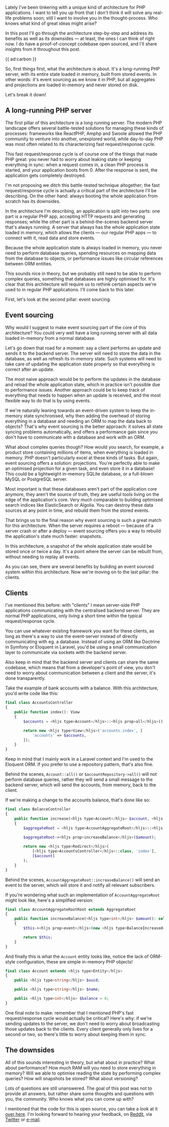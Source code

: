 Lately I've been tinkering with a unique kind of architecture for PHP applications. I want to tell you up front that I don't think it will solve any real-life problems soon; still I want to involve you in the thought-process. Who knows what kind of great ideas might arise?

In this post I'll go through the architecture step-by-step and address its benefits as well as its downsides — at least, the ones I can think of right now. I do have a proof-of-concept codebase open sourced, and I'll share insights from it throughout this post.

{{ ad:carbon }}

So, first things first, what the architecture is about. It's a long-running PHP server, with its entire state loaded in memory, built from stored events. In other words: it's event sourcing as we know it in PHP, but all aggregates and projections are loaded in-memory and never stored on disk.

Let's break it down!

## A long-running PHP server

The first pillar of this architecture is a long running server. The modern PHP landscape offers several battle-tested solutions for managing these kinds of processes: frameworks like ReactPHP, Amphp and Swoole allowed the PHP community to venture into another, unexplored world, while day-to-day PHP was most often related to its characterizing fast request/response cycle.

This fast request/response cycle is of course one of the things that made PHP great: you never had to worry about leaking state or keeping everything in sync: when a request comes in, a clean PHP process is started, and your application boots from 0. After the response is sent, the application gets completely destroyed.

I'm not proposing we ditch this battle-tested technique altogether; the fast request/response cycle is actually a critical part of the architecture I'll be describing. On the other hand: always booting the whole application from scratch has its downsides. 

In the architecture I'm describing, an application is split into two parts: one part is a regular PHP app, accepting HTTP requests and generating responses; while the other part is a behind-the-scenes backend server that's always running. A server that always has the whole application state loaded in memory, which allows the clients — our regular PHP apps — to connect with it, read data and store events.

Because the whole application state is always loaded in memory, you never need to perform database queries, spending resources on mapping data from the database to objects, or performance issues like circular references between ORM entities.

This sounds nice in theory, but we probably still need to be able to perform complex queries, something that databases are highly optimised for. It's clear that this architecture will require us to rethink certain aspects we're used to in regular PHP applications. I'll come back to this later.

First, let's look at the second pillar: event sourcing.

## Event sourcing 

Why would I suggest to make event sourcing part of the core of this architecture? You could very well have a long running server with all data loaded in-memory from a normal database.

Let's go down that road for a moment: say a client performs an update and sends it to the backend server. The server will need to store the data in the database, as well as refresh its in-memory state. Such systems will need to take care of updating the application state properly so that everything is correct after an update.
 
The most naive approach would be to perform the updates in the database and reload the whole application state, which in practice isn't possible due to performance issues. Another approach could be to keep track of everything that needs to happen when an update is received, and the most flexible way to do that is by using events.

If we're naturally leaning towards an event-driven system to keep the in-memory state synchronised, why then adding the overhead of storing everything in a database and needing an ORM to map the data back to objects? That's why event sourcing is the better approach: it solves all state syncing problems automatically, and offers a performance gain since you don't have to communicate with a database and work with an ORM.

What about complex queries though? How would you search, for example, a product store containing millions of items, when everything is loaded in memory. PHP doesn't particularly excel at these kinds of tasks. But again, event sourcing offers a solution: projections. You're perfectly able to make an optimised projection for a given task, and even store it in a database! This could be a lightweight in-memory SQLite database, or a full-blown MySQL or PostgreSQL server. 

Most important is that these databases aren't part of the application core anymore, they aren't the source of truth, they are useful tools living on the edge of the application's core. Very much comparable to building optimised search indices like ElasticSearch or Algolia. You can destroy these data sources at any point in time, and rebuild them from the stored events. 

That brings us to the final reason why event sourcing is such a great match for this architecture. When the server requires a reboot — because of a server crash or after a deploy — event sourcing offers you a way to rebuild the application's state much faster: snapshots.

In this architecture, a snapshot of the whole application state would be stored once or twice a day. It's a point where the server can be rebuilt from, without needing to replay all events.

As you can see, there are several benefits by building an event sourced system within this architecture. Now we're moving on to the last pillar: the clients.

## Clients

I've mentioned this before: with "clients" I mean server-side PHP applications communicating with the centralised backend server. They are normal PHP applications, only living a short time within the typical request/response cycle.

You can use whatever existing framework you want for these clients, as long as there's a way to use the event-server instead of directly communicating with eg. a database. Instead of using an ORM like Doctrine in Symfony or Eloquent in Laravel, you'd be using a small communication layer to communicate via sockets with the backend server.

Also keep in mind that the backend server and clients can share the same codebase, which means that from a developer's point of view, you don't need to worry about communication between a client and the server, it's done transparently.

Take the example of bank accounts with a balance. With this architecture, you'd write code like this:

```php
final class AccountsController
{
    public function index(): View
    {
        $accounts = <hljs type>Account</hljs>::<hljs prop>all</hljs>();

        return new <hljs type>View</hljs>('accounts.index', [
            'accounts' => $accounts,
        ]);
    }
}
``` 

Keep in mind that I mainly work in a Laravel context and I'm used to the Eloquent ORM. If you prefer to use a repository pattern, that's also fine.

Behind the scenes, `Account::all()` or `$accountRepository->all()` will not perform database queries, rather they will send a small message to the backend server, which will send the accounts, from memory, back to the client.

If we're making a change to the accounts balance, that's done like so:

```php
final class BalanceController
{
    public function increase(<hljs type>Account</hljs> $account, <hljs type>int</hljs> $amount): Redirect
    {
        $aggregateRoot = <hljs type>AccountAggregateRoot</hljs>::<hljs prop>find</hljs>($account);
   
        $aggregateRoot-><hljs prop>increaseBalance</hljs>($amount);

        return new <hljs type>Redirect</hljs>(
            [<hljs type>AccountsController</hljs>::class, 'index'], 
            [$account]
        );
    }
}
```

Behind the scenes, `AccountAggregateRoot::increaseBalance()` will send an event to the server, which will store it and notify all relevant subscribers.

If you're wondering what such an implementation of `AccountAggregateRoot` might look like, here's a simplified version:

```php
final class AccountAggregateRootRoot extends AggregateRoot
{
    public function increaseBalance(<hljs type>int</hljs> $amount): self
    {
        $this-><hljs prop>event</hljs>(new <hljs type>BalanceIncreased</hljs>($amount));

        return $this;
    }
}
```

And finally this is what the `Account` entity looks like, notice the lack of ORM-style configuration, these are simple in-memory PHP objects!

```php
final class Account extends <hljs type>Entity</hljs>
{
    public <hljs type>string</hljs> $uuid;

    public <hljs type>string</hljs> $name;

    public <hljs type>int</hljs> $balance = 0;
}
```

One final note to make: remember that I mentioned PHP's fast request/response cycle would actually be critical? Here's why: if we're sending updates to the server, we don't need to worry about broadcasting those updates back to the clients. Every client generally only lives for a second or two, so there's little to worry about keeping them in sync.

## The downsides

All of this sounds interesting in theory, but what about in practice? What about performance? How much RAM will you need to store everything in memory? Will we able to optimise reading the state by performing complex queries? How will snapshots be stored? What about versioning?

Lots of questions are still unanswered. The goal of this post was not to provide all answers, but rather share some thoughts and questions with you, the community. Who knows what you can come up with? 

I mentioned that the code for this is open source, you can take a look at it [over here](*https://github.com/spatie/event-server). I'm looking forward to hearing your feedback, on [Reddit](*https://www.reddit.com/r/PHP/comments/fk3qne/event_driven_application_server_in_php/?), via [Twitter](*https://twitter.com/brendt_gd) or [e-mail](mailto:brendt@stitcher.io).
